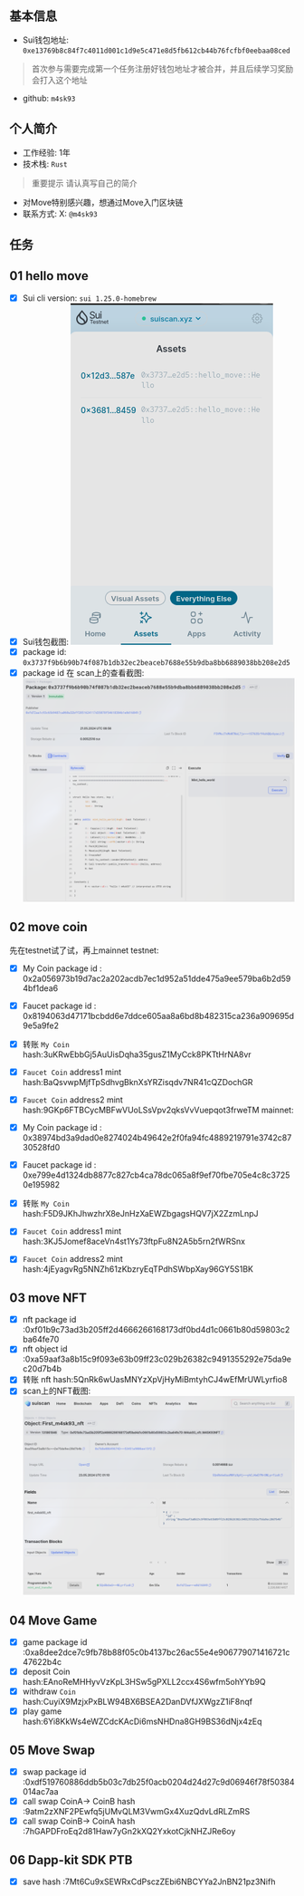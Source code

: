 ## 基本信息
- Sui钱包地址: `0xe13769b8c84f7c4011d001c1d9e5c471e8d5fb612cb44b76fcfbf0eebaa08ced`
> 首次参与需要完成第一个任务注册好钱包地址才被合并，并且后续学习奖励会打入这个地址
- github: `m4sk93`

## 个人简介
- 工作经验: 1年
- 技术栈: `Rust`
> 重要提示 请认真写自己的简介
- 对Move特别感兴趣，想通过Move入门区块链
- 联系方式: X: `@m4sk93` 

## 任务

##   01 hello move  
- [x] Sui cli version: `sui 1.25.0-homebrew`
- [x] Sui钱包截图: ![Sui钱包截图](./images/wallet.png)
- [x] package id: `0x3737f9b6b90b74f087b1db32ec2beaceb7688e55b9dba8bb6889038bb208e2d5`
- [x] package id 在 scan上的查看截图:![Scan截图](./images/scan.png)

##   02 move coin
先在testnet试了试，再上mainnet
testnet:
- [x] My Coin package id : 0x2a056973b19d7ac2a202acdb7ec1d952a51dde475a9ee579ba6b2d594bf1dea6
- [x] Faucet package id : 0x8194063d47171bcbdd6e7ddce605aa8a6bd8b482315ca236a909695d9e5a9fe2
- [x] 转账 `My Coin` hash:3uKRwEbbGj5AuUisDqha35gusZ1MyCck8PKTtHrNA8vr
- [x] `Faucet Coin` address1 mint hash:BaQsvwpMjfTpSdhvgBknXsYRZisqdv7NR41cQZDochGR
- [x] `Faucet Coin` address2 mint hash:9GKp6FTBCycMBFwVUoLSsVpv2qksVvVuepqot3frweTM
mainnet:
- [x] My Coin package id : 0x38974bd3a9dad0e8274024b49642e2f0fa94fc4889219791e3742c8730528fd0
- [x] Faucet package id : 0xe799e4d1324db8877c827cb4ca78dc065a8f9ef70fbe705e4c8c37250e195982
- [x] 转账 `My Coin` hash:F5D9JKhJhwzhrX8eJnHzXaEWZbgagsHQV7jX2ZzmLnpJ
- [x] `Faucet Coin` address1 mint hash:3KJ5Jomef8aceVn4st1Ys73ftpFu8N2A5b5rn2fWRSnx
- [x] `Faucet Coin` address2 mint hash:4jEyagvRg5NNZh61zKbzryEqTPdhSWbpXay96GY5S1BK


##   03 move NFT
- [x] nft package id :0xf01b9c73ad3b205ff2d4666266168173df0bd4d1c0661b80d59803c2ba64fe70
- [x] nft object id :0xa59aaf3a8b15c9f093e63b09ff23c029b26382c9491355292e75da9ec20d7b4b 
- [x] 转账 nft  hash:5QnRk6wUasMNYzXpVjHyMiBmtyhCJ4wEfMrUWLyrfio8
- [x] scan上的NFT截图:![Scan截图](./images/nft.png)

##   04 Move Game
- [x] game package id :0xa8dee2dce7c9fb78b88f05c0b4137bc26ac55e4e906779071416721c47622b4c
- [x] deposit Coin hash:EAnoReMHHyvVzKpL3HSw5gPXLL2ccx4S6wfm5ohYYb9Q
- [x] withdraw `Coin` hash:CuyiX9MzjxPxBLW94BX6BSEA2DanDVfJXWgzZ1iF8nqf
- [x] play game hash:6Yi8KkWs4eWZCdcKAcDi6msNHDna8GH9BS36dNjx4zEq

##   05 Move Swap
- [x] swap package id :0xdf519760886ddb5b03c7db25f0acb0204d24d27c9d06946f78f50384014ac7aa
- [x] call swap CoinA-> CoinB  hash :9atm2zXNF2PEwfq5jUMvQLM3VwmGx4XuzQdvLdRLZmRS
- [x] call swap CoinB-> CoinA  hash :7hGAPDFroEq2d81Haw7yGn2kXQ2YxkotCjkNHZJRe6oy

##   06 Dapp-kit SDK PTB
- [X] save hash :7Mt6Cu9xSEWRxCdPsczZEbi6NBCYYa2JnBN21pz3Nifh
